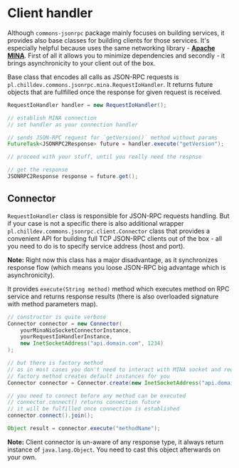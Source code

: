 <!---
# This file is part of the ChillDev-Commons.
#
# @license http://mit-license.org/ The MIT license
# @copyright 2015 © by Rafał Wrzeszcz - Wrzasq.pl.
-->

# Client handler

Although `commons-jsonrpc` package mainly focuses on building services, it provides also base classes for building clients for those services. It's especially helpful because uses the same networking library - [**Apache MINA**](https://mina.apache.org). First of all it allows you to minimize dependencies and secondly - it brings asynchronicity to your client out of the box.

Base class that encodes all calls as JSON-RPC requests is `pl.chilldev.commons.jsonrpc.mina.RequestIoHandler`. It returns future objects that are fullfilled once the response for given request is received.

```java
RequestIoHandler handler = new RequestIoHandler();

// establish MINA connection
// set handler as your connection handler

// sends JSON-RPC request for `getVersion()` method without params
FutureTask<JSONRPC2Response> future = handler.execute("getVersion");

// proceed with your stuff, until you really need the respnse

// get the response
JSONRPC2Response response = future.get();
```

## Connector

`RequestIoHandler` class is responsible for JSON-RPC requests handling. But if your case is not a specific there is also additional wrapper `pl.chilldev.commons.jsonrpc.client.Connector` class that provides a convenient API for building full TCP JSON-RPC clients out of the box - all you need to do is to specify service address (host and port).

**Note:** Right now this class has a major disadvantage, as it synchronizes response flow (which means you loose JSON-RPC big advantage which is asynchronicity).

It provides `execute(String method)` method which executes method on RPC service and returns response results (there is also overloaded signature with method parameters map).

```java
// constructor is quite verbose
Connector connector = new Connector(
    yourMinaNioSocketConnectorInstance,
    yourRequestIoHandlerInstance,
    new InetSocketAddress("api.domain.com", 1234)
);

// but there is factory method
// as in most cases you don't need to interact with MINA socket and request handler directly
// factory method creates default instances for you
Connector connector = Connector.create(new InetSocketAddress("api.domain.com", 1234));

// you need to connect before any method can be executed
// connector.connect() returns connection future
// it will be fulfilled once connection is established
connector.connect().join();

Object result = connector.execute("methodName");
```

**Note:** Client connector is un-aware of any response type, it always return instance of `java.lang.Object`. You need to cast this object afterwards on your own.
